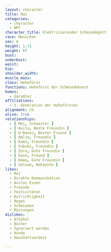 ```yaml
---
layout: character
title: Rai
categories:
  - character
  - NPC
character_title: Elektrisierender Schmiedegott 
race: Menschen
sex: m
height: 1.71 
weight: 67
bust: 
underbust:
waist: 
hip: 
shoulder_width: 
muscle_mass: 
class: Hohefürst
functions: Hohefürst der Schmiedekunst
homes:
  - Garadzar
affiliations:
  - 1. Generation der Hohefürsten
alignment: CG
alive: true
relationships:
  - [ Mei, Schwester ]
  - [ Avila, Beste Freundin ]
  - [ U-Ranos, Bester Freund ]
  - [ Amlin, Freundin ]
  - [ Kaen, Freundin ]
  - [ Fubuki, Freundin ]
  - [ Zora, Gute Freundin ]
  - [ Kaze, Freund ]
  - [ Hama, Gute Freundin ]
  - [ Seloue, Bekannte ]
likes:
  - Mut
  - Direkte Kommunikation
  - Avilas Essen
  - Freunde
  - Festivitäten
  - Aufrichtigkeit
  - Regen
  - Schmieden
  - Rüstungen
dislikes:
  - Alkohol
  - Bücher
  - Ignoriert werden
  - Hunde
  - Haushaltsarbeit

---
```


<!--more-->
